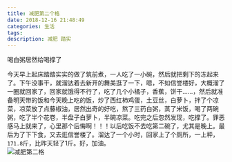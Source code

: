```yaml
---
title: 减肥第二个格
date: 2018-12-16 21:48:49
categories: 生活
tags:
description: 减肥 踏实
---
```


喝白粥居然给喝撑了  

<!-- more -->  

今天早上起床踏踏实实的做了筑前煮，一人吃了一小碗，然后就把剩下的冻起来了。下午没事干，就溜达着去新开的舞美逛了一下，嗯，不如信誉楼好，大概溜了一圈就回家了，回家就饿得不行了，吃了几个小橘子，香蕉，饼干……，然后就准备明天带的饭和今天晚上吃的饭，炒了西红柿鸡蛋，土豆丝，白萝卜，拌了个凉菜，凉菜放了点藤椒油，居然出奇的好吃，熬了三药白粥，蒸了米饭，喝了两碗粥，吃了半个花卷，半盘子白萝卜，半碗凉菜。吃完之后忽然发现，吃撑了。罪恶感马上就来了，心里那个后悔啊！！！以后吃饭不去吃第二碗了，尤其是晚上。最后为了下下食，又去逛信誉楼了。溜达了一个小时，回家上了个厕所，一上秤，`171.8`斤，比昨天轻了1斤。好，加油。  
![减肥第二格](https://s1.ax1x.com/2018/12/16/FwEeAK.jpg)